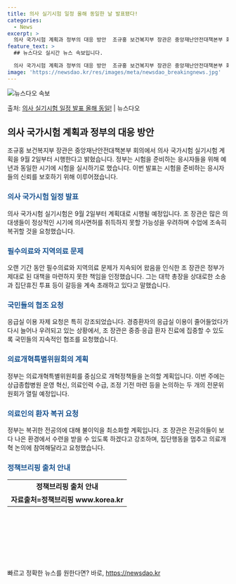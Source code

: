 ```yaml
---
title: 의사 실기시험 일정 올해 동일한 날 발표됐다!
categories:
  - News
excerpt: >
  의사 국가시험 계획과 정부의 대응 방안  조규홍 보건복지부 장관은 중앙재난안전대책본부 회의에서 의사 국가시험…
feature_text: >
  ## 뉴스다오 실시간 뉴스 속보입니다.

  의사 국가시험 계획과 정부의 대응 방안  조규홍 보건복지부 장관은 중앙재난안전대책본부 회의에서 의사 국가시험…
image: 'https://newsdao.kr/res/images/meta/newsdao_breakingnews.jpg'
---
```


![뉴스다오 속보](https://newsdao.kr/res/images/meta/newsdao_breakingnews.jpg)

<p>출처: <a href="https://newsdao.kr/4021" rel="dofollow">의사 실기시험 일정 발표 올해 동일!</a> | 뉴스다오</p>

<h2 data-ke-size="size26">의사 국가시험 계획과 정부의 대응 방안</h2>

<p data-ke-size="size16">조규홍 보건복지부 장관은 중앙재난안전대책본부 회의에서 의사 국가시험 실기시험 계획을 9월 2일부터 시행한다고 밝혔습니다. 정부는 시험을 준비하는 응시자들을 위해 예년과 동일한 시기에 시험을 실시하기로 했습니다. 이번 발표는 시험을 준비하는 응시자들의 신뢰를 보호하기 위해 이루어졌습니다.</p>

<h3><span style="color: #1a5490;">의사 국가시험 일정 발표</span></h3>
<p data-ke-size="size16">의사 국가시험 실기시험은 9월 2일부터 계획대로 시행될 예정입니다. 조 장관은 많은 의대생들이 정상적인 시기에 의사면허를 취득하지 못할 가능성을 우려하며 수업에 조속히 복귀할 것을 요청했습니다.</p>

<h3><span style="color: #1a5490;">필수의료와 지역의료 문제</span></h3>
<p data-ke-size="size16">오랜 기간 동안 필수의료와 지역의료 문제가 지속되어 왔음을 인식한 조 장관은 정부가 제대로 된 대책을 마련하지 못한 책임을 인정했습니다. 그는 대학 총장을 상대로한 소송과 집단휴진 투표 등이 갈등을 계속 초래하고 있다고 말했습니다.</p>

<h3><span style="color: #1a5490;">국민들의 협조 요청</span></h3>
<p data-ke-size="size16">응급실 이용 자제 요청은 특히 강조되었습니다. 경증환자의 응급실 이용이 줄어들었다가 다시 늘어나 우려되고 있는 상황에서, 조 장관은 중증·응급 환자 진료에 집중할 수 있도록 국민들의 지속적인 협조를 요청했습니다.</p>

<h3><span style="color: #1a5490;">의료개혁특별위원회의 계획</span></h3>
<p data-ke-size="size16">정부는 의료개혁특별위원회를 중심으로 개혁정책들을 논의할 계획입니다. 이번 주에는 상급종합병원 운영 혁신, 의료인력 수급, 조정 기전 마련 등을 논의하는 두 개의 전문위원회가 열릴 예정입니다.</p>

<h3><span style="color: #1a5490;">의료인의 환자 복귀 요청</span></h3>
<p data-ke-size="size16">정부는 복귀한 전공의에 대해 불이익을 최소화할 계획입니다. 조 장관은 전공의들이 보다 나은 환경에서 수련을 받을 수 있도록 하겠다고 강조하며, 집단행동을 멈추고 의료개혁 논의에 참여해달라고 요청했습니다.</p>

<h3><span style="color: #1a5490;">정책브리핑 출처 안내</span></h3>
<table>
	<tr>
		<td style="text-align: center; height: 17px;"><b>정책브리핑 출처 안내</b></td>
	</tr>
	<tr>
		<td style="text-align: center; height: 17px;"><b>자료출처=정책브리핑 www.korea.kr</b></td>
	</tr>
</table>

<p data-ke-size="size16">&nbsp;</p>
<p data-ke-size="size16">&nbsp;</p>
<p data-ke-size="size16">&nbsp;</p>
<p data-ke-size="size16">&nbsp;</p> 

빠르고 정확한 뉴스를 원한다면? 바로, <a href="https://newsdao.kr" rel="dofollow">https://newsdao.kr</a>


